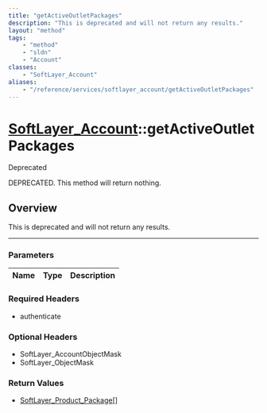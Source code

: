 ```yaml
---
title: "getActiveOutletPackages"
description: "This is deprecated and will not return any results."
layout: "method"
tags:
    - "method"
    - "sldn"
    - "Account"
classes:
    - "SoftLayer_Account"
aliases:
    - "/reference/services/softlayer_account/getActiveOutletPackages"
---
```

# [SoftLayer_Account](/reference/services/SoftLayer_Account)::getActiveOutletPackages

<div class="deprecated"><span class="deprecation-label">Deprecated </span></div>

DEPRECATED. This method will return nothing.


## Overview 
This is deprecated and will not return any results. 

-----

### Parameters 
|Name | Type | Description |
| --- | --- | --- |


### Required Headers
* authenticate


### Optional Headers
* SoftLayer_AccountObjectMask
* SoftLayer_ObjectMask

### Return Values
* <a href='/reference/datatypes/SoftLayer_Product_Package'>SoftLayer_Product_Package[] </a>




